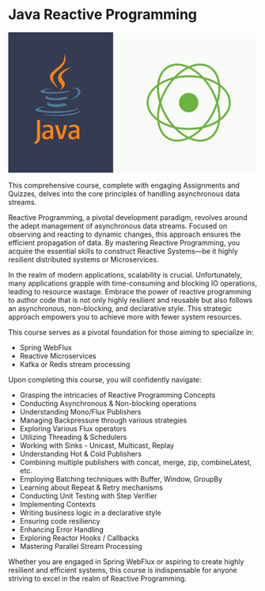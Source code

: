 # Java Reactive Programming

![](.doc/java-reactive-programming.png)

This comprehensive course, complete with engaging Assignments and Quizzes, delves into the core principles of handling asynchronous data streams.

Reactive Programming, a pivotal development paradigm, revolves around the adept management of asynchronous data streams. Focused on observing and reacting to dynamic changes, this approach ensures the efficient propagation of data. By mastering Reactive Programming, you acquire the essential skills to construct Reactive Systems—be it highly resilient distributed systems or Microservices.

In the realm of modern applications, scalability is crucial. Unfortunately, many applications grapple with time-consuming and blocking IO operations, leading to resource wastage. Embrace the power of reactive programming to author code that is not only highly resilient and reusable but also follows an asynchronous, non-blocking, and declarative style. This strategic approach empowers you to achieve more with fewer system resources.

This course serves as a pivotal foundation for those aiming to specialize in:

- Spring WebFlux
- Reactive Microservices
- Kafka or Redis stream processing

Upon completing this course, you will confidently navigate:

- Grasping the intricacies of Reactive Programming Concepts
- Conducting Asynchronous & Non-blocking operations
- Understanding Mono/Flux Publishers
- Managing Backpressure through various strategies
- Exploring Various Flux operators
- Utilizing Threading & Schedulers
- Working with Sinks - Unicast, Multicast, Replay
- Understanding Hot & Cold Publishers
- Combining multiple publishers with concat, merge, zip, combineLatest, etc.
- Employing Batching techniques with Buffer, Window, GroupBy
- Learning about Repeat & Retry mechanisms
- Conducting Unit Testing with Step Verifier
- Implementing Contexts
- Writing business logic in a declarative style
- Ensuring code resiliency
- Enhancing Error Handling
- Exploring Reactor Hooks / Callbacks
- Mastering Parallel Stream Processing

Whether you are engaged in Spring WebFlux or aspiring to create highly resilient and efficient systems, this course is indispensable for anyone striving to excel in the realm of Reactive Programming.